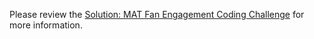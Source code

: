 Please review the [Solution: MAT Fan Engagement Coding Challenge](../SOLUTION_SRE_README.md) for more information.